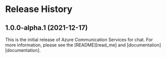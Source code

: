 # Release History

## 1.0.0-alpha.1 (2021-12-17)
This is the initial release of Azure Communication Services for chat. For more information, please see the [README][read_me] and [documentation][documentation].
